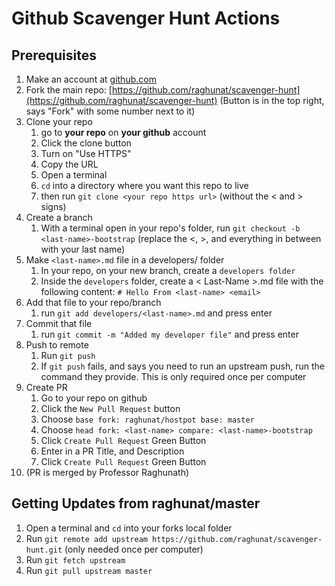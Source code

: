 # Github Scavenger Hunt Actions

## Prerequisites
1. Make an account at [github.com](https://github.com)
2. Fork the main repo: [https://github.com/raghunat/scavenger-hunt](https://github.com/raghunat/scavenger-hunt) (Button is in the top right, says "Fork" with some number next to it)
3. Clone your repo
	1. go to **your repo** on **your github** account
	2. Click the clone button
	3. Turn on "Use HTTPS"
	4. Copy the URL
	5. Open a terminal
	6. `cd` into a directory where you want this repo to live
	7. then run `git clone <your repo https url>` (without the < and > signs)
4. Create a branch
	1. With a terminal open in your repo's folder, run `git checkout -b <last-name>-bootstrap` (replace the <, >, and everything in between with your last name) 
5. Make `<last-name>.md` file in a developers/ folder
	1. In your repo, on your new branch, create a `developers folder`
	2. Inside the `developers` folder, create a < Last-Name >.md file with the following content: `# Hello From <last-name> <email>`
6. Add that file to your repo/branch
	1. run `git add developers/<last-name>.md` and press enter	
7. Commit that file
	1. run `git commit -m "Added my developer file"` and press enter 
8. Push to remote
	1. Run `git push`
	2. If `git push` fails, and says you need to run an upstream push, run the command they provide. This is only required once per computer
9. Create PR
	1. Go to your repo on github
	2. Click the `New Pull Request` button
	3. Choose `base fork: raghunat/hostpot base: master`
	4. Choose `head fork: <last-name> compare: <last-name>-bootstrap`
	5. Click `Create Pull Request` Green Button
	6. Enter in a PR Title, and Description
	7. Click `Create Pull Request` Green Button
10. (PR is merged by Professor Raghunath)

## Getting Updates from raghunat/master
1. Open a terminal and `cd` into your forks local folder
2. Run `git remote add upstream https://github.com/raghunat/scavenger-hunt.git` (only needed once per computer)
3. Run `git fetch upstream`
4. Run `git pull upstream master`


